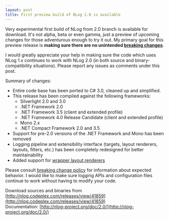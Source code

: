 ```yaml
---
layout: post
title: First preview build of NLog 2.0 is available
---
```


Very experimental first build of NLog from 2.0 branch is available for download. It's not alpha, beta or even gamma, just a preview of upcoming changes for those adventurous enough to try it out. My primary goal for this preview release is **making sure there are no unintended [breaking changes](http://nlog-project.org/2009/10/19/nlog-2-backwards-compatibility-and-breaking-change-policy.html)**.

I would greatly appreciate your help in making sure the code which uses NLog 1.x continues to work with NLog 2.0 (in both source and binary-compatibility situations). Please report any issues as comments under this post.

Summary of changes:

 * Entire code base has been ported to C# 3.0, cleaned up and simplified.
 * This release has been compiled against the following frameworks:
   * Silverlight 2.0 and 3.0
   * .NET Framework 2.0
   * .NET Framework 3.5 (client and extended profile)
   * .NET Framework 4.0 Release Candidate (client and extended profile)
   * Mono 2.x
   * .NET Compact Framework 2.0 and 3.5
 * Support for pre-2.0 versions of the .NET Framework and Mono has been removed
 * Logging pipeline and extensibility interface (targets, layout renderers, layouts, filters, etc.) has been completely redesigned for better maintainability
 * Added support for [wrapper layout renderers](http://nlog-project.org/2008/11/22/wrapper-layout-renderers-are-coming-to-nlog.html)

Please consult [breaking change policy](http://nlog-project.org/2009/10/19/nlog-2-backwards-compatibility-and-breaking-change-policy.html) for information about expected behavior. I would like to make sure logging APIs and configuration files continue to work without having to modify your code.

Download sources and binaries from [http://nlog.codeplex.com/releases/view/41859](http://nlog.codeplex.com/releases/view/41859)<br />
Documentation: [http://nlog-project.org/doc/2.0/](http://nlog-project.org/doc/2.0/)
